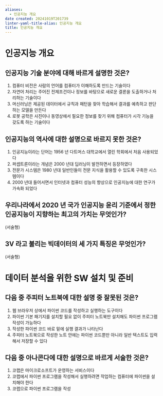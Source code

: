 ```yaml
---
aliases:
  - 인공지능 개요
date created: 20241019T201739
linter-yaml-title-alias: 인공지능 개요
title: 인공지능 개요
---
```


# 인공지능 개요

## 인공지능 기술 분야에 대해 바르게 설명한 것은?

1. 컴퓨터 비전은 사람의 언어를 컴퓨터가 이해하도록 만드는 기술이다
2. 자연어 처리는 주어진 전제조건이나 정보를 바탕으로 새로운 결론을 도출하거나 처리하는 기술이다
3. 머신러닝은 제공된 데이터에서 규칙과 패턴을 찾아 학습해서 결과를 예측하고 판단하는 모델을 만든다
4. 로봇 공학은 사진이나 동영상에서 필요한 정보를 찾기 위해 컴퓨터가 시각 기능을 갖도록 하는 기술이다

## 인공지능의 역사에 대한 설명으로 바르지 못한 것은?

1. 인공지능이라는 단어는 1956 년 다트머스 대학교에서 열린 학회에서 처음 사용되었다
2. 퍼셉트론이라는 개념은 2000 년대 딥러닝이 발전하면서 등장하였다
3. 전문가 시스템은 1980 년대 일반인들이 전문 지식을 활용할 수 있도록 구축한 시스템이다
4. 2000 년대 들어서면서 인터넷과 컴퓨터 성능의 향상으로 인공지능에 대한 연구가 가속화 되었다

## 우리나라에서 2020 년 국가 인공지능 윤리 기준에서 정한 인공지능이 지향하는 최고의 가치는 무엇인가?

(서술형)

## 3V 라고 불리는 빅데이터의 세 가지 특징은 무엇인가?

(서술형)

# 데이터 분석을 위한 SW 설치 및 준비

## 다음 중 주피터 노트북에 대한 설명 중 잘못된 것은?

1. 웹 브라우저 상에서 파이썬 코드를 작성하고 실행하는 도구이다
2. 파이썬 기본 패기지를 설치할 필요 없이 주피터 노트북만 설치해도 파이썬 프로그램 작성이 가능하다
3. 작성한 파이썬 코드 바로 밑에 실행 결과가 나타난다
4. 주피터 노트북으로 작성한 노트 안에는 파이썬 코드뿐만 아니라 일반 텍스트도 입력해서 저장할 수 있다

## 다음 중 아나콘다에 대한 설명으로 바르게 서술한 것은?

1. 코랩은 마이크로소프트가 운영하는 서비스이다
2. 코랩에서 파이썬 프로그램을 작성해서 실행하려면 작업하는 컴퓨터에 파이썬을 설치해야 한다
3. 코랩으로 파이썬 프로그램을 작성
